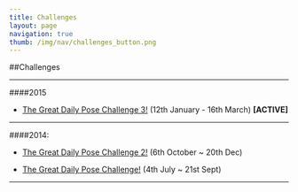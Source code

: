 ```yaml
---
title: Challenges
layout: page
navigation: true
thumb: /img/nav/challenges_button.png
---
```

##Challenges

----

####2015

* [The Great Daily Pose Challenge 3!](https://plus.google.com/events/c77etenja24c2kmb1nakbqa5rjs) (12th January - 16th March) **[ACTIVE]**

----

####2014:

* [The Great Daily Pose Challenge 2!](https://plus.google.com/events/ckpsg9156u36ohdrrbp52lmc228) (6th October ~ 20th Dec)


* [The Great Daily Pose Challenge!](https://plus.google.com/events/ct7kupika1mm709r1eitgb2vrlg)   (4th July ~ 21st Sept)

----



